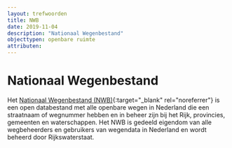```yaml
---
layout: trefwoorden
title: NWB
date: 2019-11-04
description: "Nationaal Wegenbestand"
objecttypen: openbare ruimte
attributen:
---
```


# Nationaal Wegenbestand

Het [Nationaal Wegenbestand (NWB)](https://nationaalwegenbestand.nl/wat-het-nwb){:target="_blank" rel="noreferrer"} is een open databestand met alle openbare wegen in Nederland die een straatnaam of wegnummer hebben en in beheer zijn bij het Rijk, provincies, gemeenten en waterschappen. Het NWB is gedeeld eigendom van alle wegbeheerders en gebruikers van wegendata in Nederland en wordt beheerd door Rijkswaterstaat.
